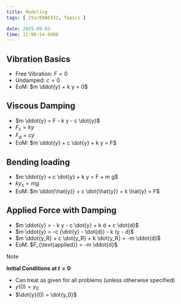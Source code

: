 ```yaml
---
title: Modeling
tags: [ 25s/ENAE432, Topics ]

date: 2025.09.03
time: 11:06:54-0400
---
```


## Vibration Basics
- Free Vibration: $F = 0$
- Undamped: $c = 0$
- EoM: $m \ddot{y} + k y = 0$

## Viscous Damping
- $m \ddot{y} = F - k y - c \dot{y}$
- $F_s = k y$
- $F_d = c \dot{y}$
- EoM: $m \ddot{y} + c \dot{y} + k y = F$

## Bending loading
- $m \ddot{y} + c \dot{y} + k y = F + m g$
- $k y_s = m g$
- EoM: $m \ddot{\hat{y}} + c \dot{\hat{y}} + k \hat{y} = F$

## Applied Force with Damping
- $m \ddot{y} = - k y - c \dot{y} + k d + c \dot{d}$
- $m \ddot{y} = -c (\dot{y} - \dot{d}) - k (y - d)$
- $m \ddot{y_R} + c \dot{y_R} + k \dot{y_R} = -m \ddot{d}$
- EoM: $F_{\text{applied}} = -m \ddot{d}$

> [!NOTE]
> __Initial Conditions at $t = 0$__
> - Can treat as given for all problems (unless otherwise specified)
> - $y(0) = y_0$
> - $\dot{y}(0) = \dot{y_0}$
